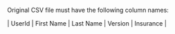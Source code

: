 Original CSV file must have the following column names:

| UserId | First Name | Last Name | Version | Insurance |